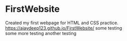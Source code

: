 # FirstWebsite
Created my first webpage for HTML and CSS practice.
https://ajaydeep123.github.io/FirstWebsite/
some testing <br>
some more testing
another testing 
